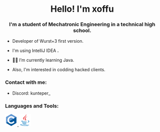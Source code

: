 <h1 align="center">Hello! I'm xoffu</h1>
<h3 align="center">I'm a student of Mechatronic Engineering in a technical high school.</h3>
 
- Developer of Wurst+3 first version.

- I'm using IntelliJ IDEA **.**

- 👨‍💻 I’m currently learning Java.

- Also, I'm interested in codding hacked clients. 

<h3 align="left">Contact with me:</h3>
<p align="left">

- Discord: kunteper_

<h3 align="left">Languages and Tools:</h3>
<p align="left"> <a href="https://www.cprogramming.com/" target="_blank" rel="noreferrer"> <img src="https://raw.githubusercontent.com/devicons/devicon/master/icons/c/c-original.svg" alt="c" width="40" height="40"/> </a> <a href="https://www.java.com" target="_blank" rel="noreferrer"> <img src="https://raw.githubusercontent.com/devicons/devicon/master/icons/java/java-original.svg" alt="java" width="40" height="40"/> </a> </p>


